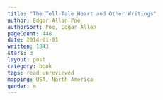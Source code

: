```yaml
---
title: "The Tell-Tale Heart and Other Writings"
author: Edgar Allan Poe
authorSort: Poe, Edgar Allan
pageCount: 448
date: 2014-01-01
written: 1843
stars: 3
layout: post
category: book
tags: read unreviewed
mapping: USA, North America
gender: m
---
```

